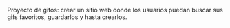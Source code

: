 Proyecto de gifos: crear un sitio web donde los usuarios puedan buscar sus gifs favoritos, guardarlos y hasta crearlos. 